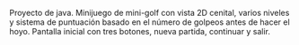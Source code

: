 Proyecto de java.
Minijuego de mini-golf con vista 2D cenital, varios niveles y sistema de puntuación basado en el número de golpeos antes de hacer el hoyo.
Pantalla inicial con tres botones, nueva partida, continuar y salir. 
